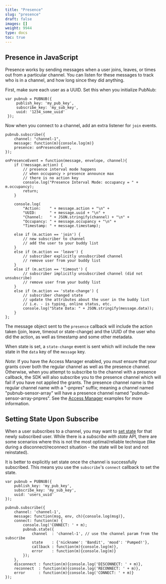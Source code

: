 ```yaml
---
title: "Presence"
slug: "presence"
draft: false
images: []
weight: 9944
type: docs
toc: true
---
```


## Presence in JavaScript
Presence works by sending messages when a user joins, leaves, or times out from a particular channel. You can listen for these messages to track who is in a channel, and how long since they did anything.

First, make sure each user as a UUID. Set this when you initialize PubNub:

<!-- language: lang-js -->
```
var pubnub = PUBNUB({
     publish_key: 'my_pub_key',
     subscribe_key: 'my_sub_key',
     uuid: '1234_some_uuid'
 });
```

Now when you connect to a channel, add an extra listener for `join` events.

<!-- language: lang-js -->
```
pubnub.subscribe({
    channel: "channel-1",
    message: function(m){console.log(m)}
    presence: onPresenceEvent,
});

onPresenceEvent = function(message, envelope, channel){
    if (!message.action) {
        // presence interval mode happens
        // when occupancy > presence announce max
        // there is no action key
        console.log("Presence Interval Mode: occupancy = " + m.occupancy);
        return;
    }

    console.log(
        "Action:    " + message.action + "\n" +
        "UUID:      " + message.uuid + "\n" +
        "Channel:   " + JSON.stringify(channel) + "\n" +
        "Occupancy: " + message.occupancy + "\n" +
        "Timestamp: " + message.timestamp);

    else if (m.action == 'join') {
        // new subscriber to channel
        // add the user to your buddy list
    }
    else if (m.action == 'leave') {
        // subscriber explicitly unsubscribed channel
        // remove user from your buddy list
    }
    else if (m.action == 'timeout') {
        // subscriber implicitly unsubscribed channel (did not unsubscribe)
        // remove user from your buddy list        
    }
    else if (m.action == 'state-change') {
        // subscriber changed state
        // update the attributes about the user in the buddy list
        // i.e. - is typing, online status, etc.
        console.log("State Data: " + JSON.stringify(message.data));
    }
};
```

The message object sent to the `presence` callback will include the action taken (join, leave, timeout or state-change) and the UUID of the user who did the action, as well as timestamp and some other metadata.

When state is set, a `state-change` event is sent which will include the new state in the `data` key of the `message` key.

*Note*: If you have the Access Manager enabled, you *must* ensure that your grants cover both the regular channel as well as the presence channel. Otherwise, when you attempt to subscribe to the channel with a presence callback, the SDK will also subscribe you to the presence channel which will fail if you have not applied the grants. The presence channel name is the regular channel name with a "-pnpres" suffix; meaning a channel named "pubnub-sensor-array" will have a presence channel named "pubnub-sensor-array-pnpres". See the [Access Manager](https://www.wikiod.com/pubnub/access-manager) examples for more information.

## Setting State Upon Subscribe
When a user subscribes to a channel, you may want to [set state][1] for that newly subscribed user. While there is a *subscribe with state* API, there are some scenarios where this is not the most optimal/reliable technique (like during a disconnect/reconnect situation - the state will be lost and not reinstated).

It is better to explicitly set state once the channel is successfully subscribed. This means you use the `subscribe`'s `connect` callback to set the state.

<!-- language: lang-js -->

    var pubnub = PUBNUB({
        publish_key: 'my_pub_key',
        subscribe_key: 'my_sub_key',
        uuid: 'users_uuid'
    });

    pubnub.subscribe({
        channel: 'channel-1',
        message: function(msg, env, ch){console.log(msg)},
        connect: function(m) {
            console.log('CONNECT: ' + m);
            pubnub.state({
                channel  : 'channel-1', // use the channel param from the subscribe
                state    : {'nickname': 'Bandit', 'mood': 'Pumped!'},
                callback : function(m){console.log(m)},
                error    : function(m){console.log(m)}
            });
        },
        disconnect : function(m){console.log('DISCONNECT: ' + m)},
        reconnect  : function(m){console.log('RECONNECT: ' + m)},
        error      : function(m){console.log('CONNECT: ' + m)}
    });


  [1]: https://www.pubnub.com/docs/web-javascript/presence#setting_custom_presence_state_set_state

